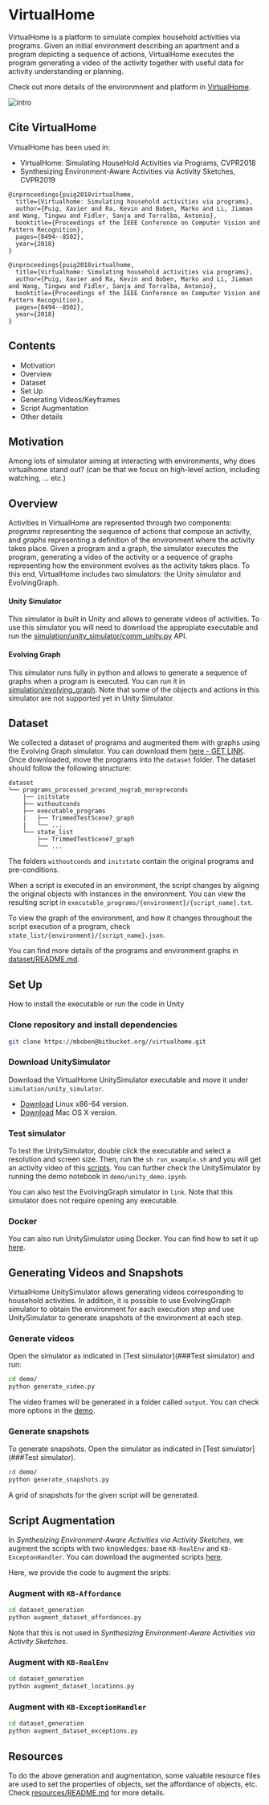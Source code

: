 # VirtualHome
VirtualHome is a platform to simulate complex household activities via programs. 
Given an initial environment describing an apartment and a program depicting a sequence of actions, 
VirtualHome executes the program generating a video of the activity together with useful data for activity understanding or planning.

Check out more details of the environmnent and platform in [VirtualHome](http://virtual-home.org). 

![intro](/assets/vh_intro.gif)


## Cite VirtualHome

VirtualHome has been used in:

- VirtualHome: Simulating HouseHold Activities via Programs, CVPR2018
- Synthesizing Environment-Aware Activities via Activity Sketches, CVPR2019


```
@inproceedings{puig2018virtualhome,
  title={Virtualhome: Simulating household activities via programs},
  author={Puig, Xavier and Ra, Kevin and Boben, Marko and Li, Jiaman and Wang, Tingwu and Fidler, Sanja and Torralba, Antonio},
  booktitle={Proceedings of the IEEE Conference on Computer Vision and Pattern Recognition},
  pages={8494--8502},
  year={2018}
}
```

```
@inproceedings{puig2018virtualhome,
  title={Virtualhome: Simulating household activities via programs},
  author={Puig, Xavier and Ra, Kevin and Boben, Marko and Li, Jiaman and Wang, Tingwu and Fidler, Sanja and Torralba, Antonio},
  booktitle={Proceedings of the IEEE Conference on Computer Vision and Pattern Recognition},
  pages={8494--8502},
  year={2018}
}
```

## Contents

- Motivation
- Overview
- Dataset 
- Set Up
- Generating Videos/Keyframes
- Script Augmentation
- Other details

## Motivation

Among lots of simulator aiming at interacting with environments, why does virtualhome stand out? 
(can be that we focus on high-level action, including watching, ... etc.)

## Overview
Activities in VirtualHome are represented through two components: *programs* representing the sequence of actions that compose an activity, and *graphs* representing a definition of the environment where the activity takes place. Given a program and a graph, the simulator executes the program, generating a video of the activity or a sequence of graphs representing how the environment evolves as the activity takes place. To this end, VirtualHome includes two simulators: the Unity simulator and EvolvingGraph.

#### Unity Simulator 
This simulator is built in Unity and allows to generate videos of activities. To use this simulator you will need to download the appropiate executable and run the [simulation/unity_simulator/comm_unity.py](simulation/unity_simulator/comm_unity.py) API.

#### Evolving Graph
This simulator runs fully in python and allows to generate a sequence of graphs when a program is executed. You can run it in [simulation/evolving_graph](evolving_graph). Note that some of the objects and actions in this simulator are not supported yet in Unity Simulator.


## Dataset

We collected a dataset of programs and augmented them with graphs using the Evolving Graph simulator. You can download them [here - GET LINK](). 
Once downloaded, move the programs into the `dataset` folder. The dataset should follow the following structure:

```
dataset
└── programs_processed_precond_nograb_morepreconds
	|── initstate
	├── withoutconds
	├── executable_programs
	|   ├── TrimmedTestScene7_graph
	|	└── ...
	└── state_list
		├── TrimmedTestScene7_graph
	   	└── ...	
```

The folders `withoutconds` and `initstate` contain the original programs and pre-conditions. 

When a script is executed in an environment, the script changes by aligning the original objects with instances in the environment. You can view the resulting script in `executable_programs/{environment}/{script_name}.txt`.

To view the graph of the environment, and how it changes throughout the script execution of a program, check   `state_list/{environment}/{script_name}.json`.

You can find more details of the programs and environment graphs in [dataset/README.md](dataset/README.md). 


## Set Up

How to install the executable or run the code in Unity

### Clone repository and install dependencies
```bash
git clone https://mboben@bitbucket.org//virtualhome.git
```

### Download UnitySimulator
Download the VirtualHome UnitySimulator executable and move it under `simulation/unity_simulator`.

- [Download]() Linux x86-64 version.
- [Download]() Mac OS X version.


### Test simulator

To test the UnitySimulator, double click the executable and select a resolution and screen size. Then, run the `sh run_example.sh` and you will get an activity video of this [scripts](example_scripts/...). 
You can further check the UnitySimulator by running the demo notebook in `demo/unity_demo.ipynb`.

You can also test the EvolvingGraph simulator in `link`. Note that this simulator does not require opening any executable.

### Docker
You can also run UnitySimulator using Docker. You can find how to set it up [here](Docker).


## Generating Videos and Snapshots

VirtualHome UnitySimulator allows generating videos corresponding to household activities. In addition, it is possible to use EvolvingGraph simulator to obtain the environment for each execution step and use UnitySimulator to generate snapshots of the environment at each step.


### Generate videos

Open the simulator as indicated in [Test simulator](###Test simulator) and run:

```bash
cd demo/
python generate_video.py
```
The video frames will be generated in a folder called `output`. You can check more options in the [demo](demo/unity_demo.ipynb).


### Generate snapshots

To generate snapshots. Open the simulator as indicated in [Test simulator](###Test simulator).

```bash
cd demo/
python generate_snapshots.py
```
A grid of snapshots for the given script will be generated.

## Script Augmentation


In *Synthesizing Environment-Aware Activities via Activity Sketches*, 
we augment the scripts with two knowledges: base `KB-RealEnv` and `KB-ExceptonHandler`.
You can download the augmented scripts [here]().

Here, we provide the code to augment the sripts:

### Augment with `KB-Affordance`

```bash
cd dataset_generation
python augment_dataset_affordances.py
```
Note that this is not used in *Synthesizing Environment-Aware Activities via Activity Sketches*.

### Augment with `KB-RealEnv`

```bash
cd dataset_generation
python augment_dataset_locations.py
```


### Augment with `KB-ExceptionHandler`

```bash
cd dataset_generation
python augment_dataset_exceptions.py
```

## Resources

To do the above generation and augmentation, some valuable resource files are used to set the properties of objects, set the affordance of objects, etc.
Check [resources/README.md](resources/README.md) for more details.




